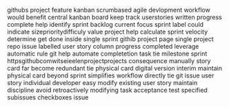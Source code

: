 githubs project feature kanban scrumbased agile devlopment workflow would benefit central kanban board keep track userstories written progress complete help identify sprint backlog current focus sprint label could indicate sizeprioritydifficuly value project help calculate sprint velocity determine get done inside single sprint githib project page single project repo issue labelled user story column progress completed leverage automatic rule git help automate completetion task tie milestone sprint httpsgithubcomwitseieelenprojectprojects consequence manually story card far become redundant tie physical card digital version interim maintain physical card beyond sprint simplifies workflow directly tie git issue user story individual developer easy modify existing user story maintain discipline avoid retroactively modifying task acceptance test specified subissues checkboxes issue